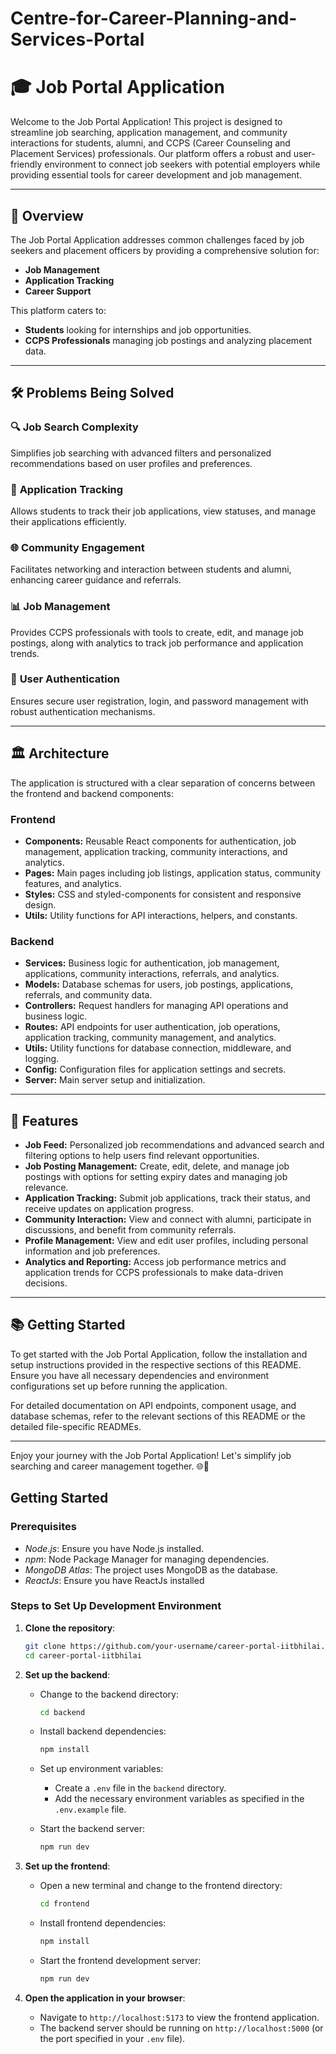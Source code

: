 # Centre-for-Career-Planning-and-Services-Portal

# 🎓 **Job Portal Application**

Welcome to the Job Portal Application! This project is designed to streamline job searching, application management, and community interactions for students, alumni, and CCPS (Career Counseling and Placement Services) professionals. Our platform offers a robust and user-friendly environment to connect job seekers with potential employers while providing essential tools for career development and job management.

---

## 🌟 **Overview**

The Job Portal Application addresses common challenges faced by job seekers and placement officers by providing a comprehensive solution for:

- **Job Management**
- **Application Tracking**
- **Career Support**

This platform caters to:
- **Students** looking for internships and job opportunities.
- **CCPS Professionals** managing job postings and analyzing placement data.

---

## 🛠️ **Problems Being Solved**

### 🔍 **Job Search Complexity**
Simplifies job searching with advanced filters and personalized recommendations based on user profiles and preferences.

### 📄 **Application Tracking**
Allows students to track their job applications, view statuses, and manage their applications efficiently.

### 🌐 **Community Engagement**
Facilitates networking and interaction between students and alumni, enhancing career guidance and referrals.

### 📊 **Job Management**
Provides CCPS professionals with tools to create, edit, and manage job postings, along with analytics to track job performance and application trends.

### 🔐 **User Authentication**
Ensures secure user registration, login, and password management with robust authentication mechanisms.

---

## 🏛️ **Architecture**

The application is structured with a clear separation of concerns between the frontend and backend components:

### **Frontend**

- **Components:** Reusable React components for authentication, job management, application tracking, community interactions, and analytics.
- **Pages:** Main pages including job listings, application status, community features, and analytics.
- **Styles:** CSS and styled-components for consistent and responsive design.
- **Utils:** Utility functions for API interactions, helpers, and constants.

### **Backend**

- **Services:** Business logic for authentication, job management, applications, community interactions, referrals, and analytics.
- **Models:** Database schemas for users, job postings, applications, referrals, and community data.
- **Controllers:** Request handlers for managing API operations and business logic.
- **Routes:** API endpoints for user authentication, job operations, application tracking, community management, and analytics.
- **Utils:** Utility functions for database connection, middleware, and logging.
- **Config:** Configuration files for application settings and secrets.
- **Server:** Main server setup and initialization.

---

## 🚀 **Features**

- **Job Feed:** Personalized job recommendations and advanced search and filtering options to help users find relevant opportunities.
- **Job Posting Management:** Create, edit, delete, and manage job postings with options for setting expiry dates and managing job relevance.
- **Application Tracking:** Submit job applications, track their status, and receive updates on application progress.
- **Community Interaction:** View and connect with alumni, participate in discussions, and benefit from community referrals.
- **Profile Management:** View and edit user profiles, including personal information and job preferences.
- **Analytics and Reporting:** Access job performance metrics and application trends for CCPS professionals to make data-driven decisions.

---

## 📚 **Getting Started**

To get started with the Job Portal Application, follow the installation and setup instructions provided in the respective sections of this README. Ensure you have all necessary dependencies and environment configurations set up before running the application.

For detailed documentation on API endpoints, component usage, and database schemas, refer to the relevant sections of this README or the detailed file-specific READMEs.

---

Enjoy your journey with the Job Portal Application! Let's simplify job searching and career management together. 🌐🚀


## Getting Started

### Prerequisites

- *Node.js*: Ensure you have Node.js installed.
- *npm*: Node Package Manager for managing dependencies.
- *MongoDB Atlas*: The project uses MongoDB as the database.
- *ReactJs*: Ensure you have ReactJs installed

### Steps to Set Up Development Environment

1. **Clone the repository**:

   ```bash
   git clone https://github.com/your-username/career-portal-iitbhilai.git
   cd career-portal-iitbhilai
   ```

2. **Set up the backend**:

   - Change to the backend directory:
     ```bash
     cd backend
     ```
   - Install backend dependencies:
     ```bash
     npm install
     ```
   - Set up environment variables:
     - Create a `.env` file in the `backend` directory.
     - Add the necessary environment variables as specified in the `.env.example` file.
   
   - Start the backend server:
     ```bash
     npm run dev
     ```

3. **Set up the frontend**:

   - Open a new terminal and change to the frontend directory:
     ```bash
     cd frontend
     ```
   - Install frontend dependencies:
     ```bash
     npm install
     ```
   - Start the frontend development server:
     ```bash
     npm run dev
     ```

4. **Open the application in your browser**:
   - Navigate to `http://localhost:5173` to view the frontend application.
   - The backend server should be running on `http://localhost:5000` (or the port specified in your `.env` file).
